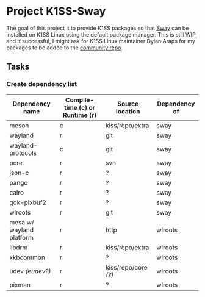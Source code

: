 # Project K1SS-Sway
The goal of this project it to provide K1SS packages so that [Sway](https://github.com/swaywm/sway) can be installed on K1SS Linux using the default package manager. This is still WIP, and if successful, I might ask for K1SS Linux maintainer Dylan Araps for my packages to be added to the [community repo](https://github.com/kisslinux/community).

## Tasks
### Create dependency list
Dependency name | Compile-time (c) or Runtime (r) | Source location | Dependency of
--------------- | ------------------------------- | --------------- | -------------
meson | c | kiss/repo/extra | sway
wayland | r | git | sway
wayland-protocols | c | git | sway
pcre | r | svn | sway
json-c | r | ? | sway
pango | r | ? | sway
cairo | r | ? | sway
gdk-pixbuf2 | r | ? | sway
wlroots | r | git | sway
mesa w/ wayland platform | r | http | wlroots
libdrm | r | kiss/repo/extra | wlroots
xkbcommon | r | ? | wlroots
udev _(eudev?)_ | r | kiss/repo/core _(?)_ | wlroots
pixman | r | ? | wlroots